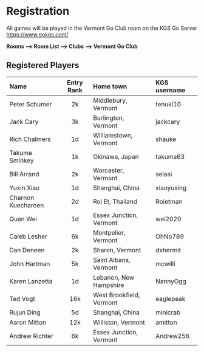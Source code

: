 # Registration

All games will be played in the Vermont Go Club room on the KGS Go Server https://www.gokgs.com/

__Rooms –> Room List –> Clubs –> Vermont Go Club__

## Registered Players

| Name                             | Entry Rank  | Home town                | KGS username |
| :--------                        | :---------: | :---                     | :---         |
| Peter Schumer                    | 2k          | Middlebury, Vermont      | tenuki10     |
| Jack Cary                        | 3k          | Burlington, Vermont      | jackcary     | 
| Rich Chalmers	                   | 1d          | Williamstown, Vermont    | shauke       |
| Takuma Sminkey                   | 1k          | Okinawa, Japan           | takuma63     |
| Bill Arrand                      | 2k          | Worcester, Vermont       | selasi       |
| Yuxin Xiao                       | 1d          | Shanghai, China          | xiaoyuxing   |
| Charnon Kuecharoen               | 2d          | Roi Et, Thailand         | Roietman     |
| Quan Wei                         | 1d          | Essex Junction, Vermont  | wei2020      |
| Caleb Lesher                     | 6k          | Montpelier, Vermont      | OhNo789      |
| Dan Deneen                       | 2k          | Sharon, Vermont          | dxhermit     |
| John Hartman                     | 5k          | Saint Albans, Vermont    | mcwilli      |
| Karen Lanzetta                   | 1d          | Lebanon, New Hampshire   | NannyOgg     |
| Ted Vogt                         | 16k         | West Brookfield, Vermont | eaglepeak    |
| Rujun Ding                       | 5d          | Shanghai, China          | minicrab     |
| Aaron Mitton                     | 12k         | Williston, Vermont       | amitton      |
| Andrew Richter                   | 6k          | Essex Junction, Vermont  | Andrew256    |

